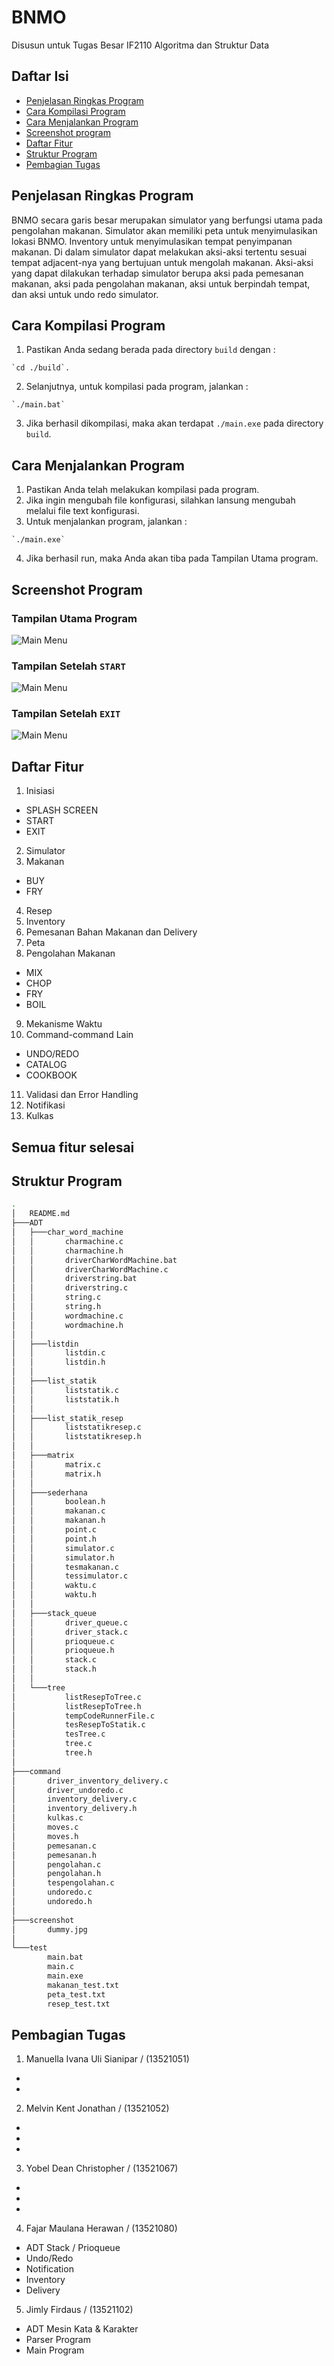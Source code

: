 # BNMO
Disusun untuk Tugas Besar IF2110 Algoritma dan Struktur Data

## Daftar Isi
* [Penjelasan Ringkas Program](#penjelasan-ringkas-program)
* [Cara Kompilasi Program](#cara-kompilasi-program)
* [Cara Menjalankan Program](#cara-menjalankan-program)
* [Screenshot program](#screenshot-program)
* [Daftar Fitur](#daftar-fitur)
* [Struktur Program](#struktur-program)
* [Pembagian Tugas](#pembagian-tugas)

## Penjelasan Ringkas Program
BNMO secara garis besar merupakan simulator yang berfungsi utama pada pengolahan makanan. Simulator akan memiliki peta untuk menyimulasikan lokasi BNMO. Inventory untuk menyimulasikan tempat penyimpanan makanan. Di dalam simulator dapat melakukan aksi-aksi tertentu sesuai tempat adjacent-nya yang bertujuan untuk mengolah makanan. Aksi-aksi yang dapat dilakukan terhadap simulator berupa aksi pada pemesanan makanan, aksi pada pengolahan makanan, aksi untuk berpindah tempat, dan aksi untuk undo redo simulator.

## Cara Kompilasi Program
1. Pastikan Anda sedang berada pada directory `build` dengan : 
```shell
`cd ./build`.
```
2. Selanjutnya, untuk kompilasi pada program, jalankan :
```shell
`./main.bat`
```
3. Jika berhasil dikompilasi, maka akan terdapat `./main.exe` pada directory `build`.

## Cara Menjalankan Program
1. Pastikan Anda telah melakukan kompilasi pada program.
2. Jika ingin mengubah file konfigurasi, silahkan lansung mengubah melalui file text konfigurasi.
3. Untuk menjalankan program, jalankan :
```shell
`./main.exe`
```
4. Jika berhasil run, maka Anda akan tiba pada Tampilan Utama program.

## Screenshot Program
### Tampilan Utama Program
![Main Menu](./screenshot/1.jpg)
### Tampilan Setelah `START`
![Main Menu](./screenshot/2.jpg)
### Tampilan Setelah `EXIT`
![Main Menu](./screenshot/3.jpg)

## Daftar Fitur
1. Inisiasi
* SPLASH SCREEN
* START
* EXIT
2. Simulator
3. Makanan
* BUY
* FRY
4. Resep
5. Inventory
6. Pemesanan Bahan Makanan dan Delivery
7. Peta
8. Pengolahan Makanan
* MIX
* CHOP
* FRY
* BOIL
9. Mekanisme Waktu
10. Command-command Lain
* UNDO/REDO
* CATALOG
* COOKBOOK
11. Validasi dan Error Handling
12. Notifikasi
13. Kulkas
## Semua fitur selesai

## Struktur Program
```bash
.
│   README.md
├───ADT
│   ├───char_word_machine
│   │       charmachine.c
│   │       charmachine.h
│   │       driverCharWordMachine.bat
│   │       driverCharWordMachine.c
│   │       driverstring.bat
│   │       driverstring.c
│   │       string.c
│   │       string.h
│   │       wordmachine.c
│   │       wordmachine.h
│   │
│   ├───listdin
│   │       listdin.c
│   │       listdin.h
│   │
│   ├───list_statik
│   │       liststatik.c
│   │       liststatik.h
│   │
│   ├───list_statik_resep
│   │       liststatikresep.c
│   │       liststatikresep.h
│   │
│   ├───matrix
│   │       matrix.c
│   │       matrix.h
│   │
│   ├───sederhana
│   │       boolean.h
│   │       makanan.c
│   │       makanan.h
│   │       point.c
│   │       point.h
│   │       simulator.c
│   │       simulator.h
│   │       tesmakanan.c
│   │       tessimulator.c
│   │       waktu.c
│   │       waktu.h
│   │
│   ├───stack_queue
│   │       driver_queue.c
│   │       driver_stack.c
│   │       prioqueue.c
│   │       prioqueue.h
│   │       stack.c
│   │       stack.h
│   │
│   └───tree
│           listResepToTree.c
│           listResepToTree.h
│           tempCodeRunnerFile.c
│           tesResepToStatik.c
│           tesTree.c
│           tree.c
│           tree.h
│
├───command
│       driver_inventory_delivery.c
│       driver_undoredo.c
│       inventory_delivery.c
│       inventory_delivery.h
│       kulkas.c
│       moves.c
│       moves.h
│       pemesanan.c
│       pemesanan.h
│       pengolahan.c
│       pengolahan.h
│       tespengolahan.c
│       undoredo.c
│       undoredo.h
│
├───screenshot
│       dummy.jpg
│
└───test
        main.bat
        main.c
        main.exe
        makanan_test.txt
        peta_test.txt
        resep_test.txt
```

## Pembagian Tugas
1. Manuella Ivana Uli Sianipar / (13521051)
* 
* 
2. Melvin Kent Jonathan / (13521052)
* 
* 
* 
3. Yobel Dean Christopher / (13521067)
* 
* 
* 
4. Fajar Maulana Herawan / (13521080)
* ADT Stack / Prioqueue
* Undo/Redo
* Notification
* Inventory
* Delivery
5. Jimly Firdaus / (13521102)
* ADT Mesin Kata & Karakter
* Parser Program
* Main Program
